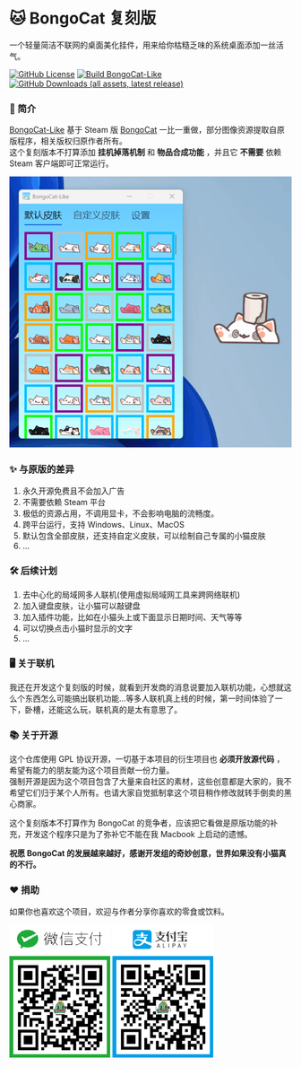 # 🐱 BongoCat 复刻版
一个轻量简洁不联网的桌面美化挂件，用来给你枯糙乏味的系统桌面添加一丝活气。

[![GitHub License](https://img.shields.io/badge/license-GPL2.0-blue.svg)](https://github.com/WLongSAMA/BongoCatLike/blob/main/LICENSE.txt)
[![Build BongoCat-Like](https://github.com/WLongSAMA/BongoCatLike/actions/workflows/build.yml/badge.svg)](https://github.com/WLongSAMA/BongoCatLike/actions/workflows/build.yml)
[![GitHub Downloads (all assets, latest release)](https://img.shields.io/github/downloads/WLongSAMA/BongoCatLike/latest/total)](https://github.com/WLongSAMA/BongoCatLike/releases/latest)

### 📑 简介

[BongoCat-Like](https://github.com/WLongSAMA/BongoCatLike) 基于 Steam 版 [BongoCat](https://store.steampowered.com/app/3419430/Bongo_Cat) 一比一重做，部分图像资源提取自原版程序，相关版权归原作者所有。  
这个复刻版本不打算添加 **挂机掉落机制** 和 **物品合成功能** ，并且它 **不需要** 依赖 Steam 客户端即可正常运行。

![截图预览](screenshots/demo.gif)

### ✨ 与原版的差异

1. 永久开源免费且不会加入广告
2. 不需要依赖 Steam 平台
3. 极低的资源占用，不调用显卡，不会影响电脑的流畅度。
4. 跨平台运行，支持 Windows、Linux、MacOS
5. 默认包含全部皮肤，还支持自定义皮肤，可以绘制自己专属的小猫皮肤
6. ...

### 🛠️ 后续计划

1. 去中心化的局域网多人联机(使用虚拟局域网工具来跨网络联机)
2. 加入键盘皮肤，让小猫可以敲键盘
3. 加入插件功能，比如在小猫头上或下面显示日期时间、天气等等
4. 可以切换点击小猫时显示的文字
5. ...

### 🖥️ 关于联机

我还在开发这个复刻版的时候，就看到开发商的消息说要加入联机功能，心想就这么个东西怎么可能搞出联机功能...等多人联机真上线的时候，第一时间体验了一下，卧槽，还能这么玩，联机真的是太有意思了。

### 📚 关于开源

这个仓库使用 GPL 协议开源，一切基于本项目的衍生项目也 **必须开放源代码** ，希望有能力的朋友能为这个项目贡献一份力量。  
强制开源是因为这个项目包含了大量来自社区的素材，这些创意都是大家的，我不希望它们归于某个人所有。也请大家自觉抵制拿这个项目稍作修改就转手倒卖的黑心商家。  

这个复刻版本不打算作为 BongoCat 的竞争者，应该把它看做是原版功能的补充，开发这个程序只是为了弥补它不能在我 Macbook 上启动的遗憾。  

**祝愿 BongoCat 的发展越来越好，感谢开发组的奇妙创意，世界如果没有小猫真的不行。**

### ❤️ 捐助

如果你也喜欢这个项目，欢迎与作者分享你喜欢的零食或饮料。

![Wechat](screenshots/wechat.png)
![Alipay](screenshots/alipay.png)

